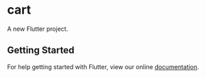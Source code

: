 # cart

A new Flutter project.

## Getting Started

For help getting started with Flutter, view our online
[documentation](https://flutter.io/).
